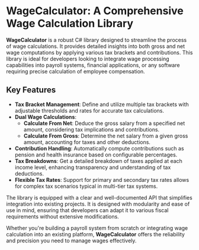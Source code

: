 # WageCalculator: A Comprehensive Wage Calculation Library

**WageCalculator** is a robust C# library designed to streamline the process of wage calculations. It provides detailed insights into both gross and net wage computations by applying various tax brackets and contributions. This library is ideal for developers looking to integrate wage processing capabilities into payroll systems, financial applications, or any software requiring precise calculation of employee compensation.

## Key Features

- **Tax Bracket Management**: Define and utilize multiple tax brackets with adjustable thresholds and rates for accurate tax calculations.
- **Dual Wage Calculations**:
  - **Calculate From Net**: Deduce the gross salary from a specified net amount, considering tax implications and contributions.
  - **Calculate From Gross**: Determine the net salary from a given gross amount, accounting for taxes and other deductions.
- **Contribution Handling**: Automatically compute contributions such as pension and health insurance based on configurable percentages.
- **Tax Breakdowns**: Get a detailed breakdown of taxes applied at each income level, enhancing transparency and understanding of tax deductions.
- **Flexible Tax Rates**: Support for primary and secondary tax rates allows for complex tax scenarios typical in multi-tier tax systems.

The library is equipped with a clear and well-documented API that simplifies integration into existing projects. It is designed with modularity and ease of use in mind, ensuring that developers can adapt it to various fiscal requirements without extensive modifications.

Whether you're building a payroll system from scratch or integrating wage calculation into an existing platform, **WageCalculator** offers the reliability and precision you need to manage wages effectively.

